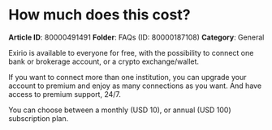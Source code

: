 # How much does this cost?

**Article ID**: 80000491491
**Folder**: FAQs (ID: 80000187108)
**Category**: General

Exirio is available to everyone for free, with the possibility to connect one bank or brokerage account, or a crypto exchange/wallet.

If you want to connect more than one institution, you can upgrade your account to premium and enjoy as many connections as you want. And have access to premium support, 24/7.

You can choose between a monthly (USD 10), or annual (USD 100) subscription plan.